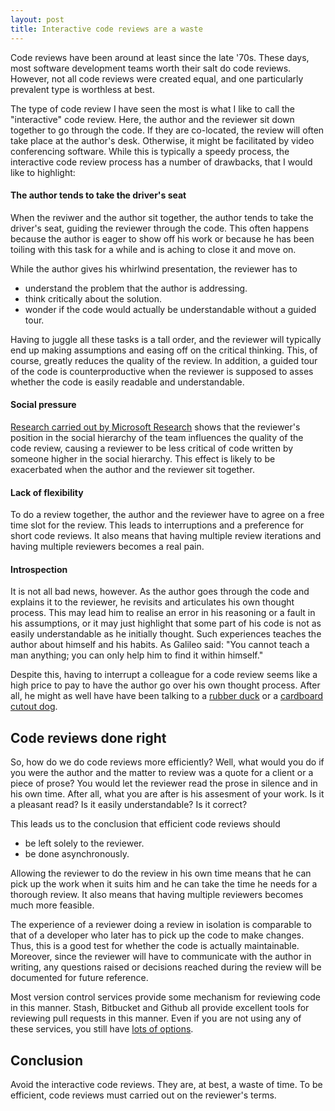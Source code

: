 ```yaml
---
layout: post
title: Interactive code reviews are a waste
---
```


Code reviews have been around at least since the late '70s. These days, most software development teams worth their salt do code reviews. However, not all code reviews were created equal, and one particularly prevalent type is worthless at best.

The type of code review I have seen the most is what I like to call the "interactive" code review. Here, the author and the reviewer sit down together to go through the code. If they are co-located, the review will often take place at the author's desk. Otherwise, it might be facilitated by video conferencing software. While this is typically a speedy process, the interactive code review process has a number of drawbacks, that I would like to highlight:

#### The author tends to take the driver's seat
When the reviwer and the author sit together, the author tends to take the driver's seat, guiding the reviewer through the code. This often happens because the author is eager to show off his work or because he has been toiling with this task for a while and is aching to close it and move on. 

While the author gives his whirlwind presentation, the reviewer has to

- understand the problem that the author is addressing.
- think critically about the solution.
- wonder if the code would actually be understandable without a guided tour.

Having to juggle all these tasks is a tall order, and the reviewer will typically end up making assumptions and easing off on the critical thinking. This, of course, greatly reduces the quality of the review. In addition, a guided tour of the code is counterproductive when the reviewer is supposed to asses whether the code is easily readable and understandable.

#### Social pressure
[Research carried out by Microsoft Research](http://dl.acm.org/citation.cfm?id=2819015) shows that the reviewer's position in the social hierarchy of the team influences the quality of the code review, causing a reviewer to be less critical of code written by someone higher in the social hierarchy. This effect is likely to be exacerbated when the author and the reviewer sit together.

#### Lack of flexibility
To do a review together, the author and the reviewer have to agree on a free time slot for the review. This leads to interruptions and a preference for short code reviews. It also means that having multiple review iterations and having multiple reviewers becomes a real pain.

#### Introspection
It is not all bad news, however. As the author goes through the code and explains it to the reviewer, he revisits and articulates his own thought process. This may lead him to realise an error in his reasoning or a fault in his assumptions, or it may just highlight that some part of his code is not as easily understandable as he initially thought. Such experiences teaches the author about himself and his habits. As Galileo said: "You cannot teach a man anything; you can only help him to find it within himself."

Despite this, having to interrupt a colleague for a code review seems like a high price to pay to have the author go over his own thought process. After all, he might as well have have been talking to a [rubber duck](https://en.wikipedia.org/wiki/Rubber_duck_debugging) or a [cardboard cutout dog](http://www.sjbaker.org/humor/cardboard_dog.html).

## Code reviews done right

So, how do we do code reviews more efficiently? Well, what would you do if you were the author and the matter to review was a quote for a client or a piece of prose? You would let the reviewer read the prose in silence and in his own time. After all, what you are after is his assesment of your work. Is it a pleasant read? Is it easily understandable? Is it correct?

This leads us to the conclusion that efficient code reviews should

- be left solely to the reviewer.
- be done asynchronously.

Allowing the reviewer to do the review in his own time means that he can pick up the work when it suits him and he can take the time he needs for a thorough review. It also means that having multiple reviewers becomes much more feasible. 

The experience of a reviewer doing a review in isolation is comparable to that of a developer who later has to pick up the code to make changes. Thus, this is a good test for whether the code is actually maintainable. Moreover, since the reviewer will have to communicate with the author in writing, any questions raised or decisions reached during the review will be documented for future reference.

Most version control services provide some mechanism for reviewing code in this manner. Stash, Bitbucket and Github all provide excellent tools for reviewing pull requests in this manner. Even if you are not using any of these services, you still have [lots of options](https://en.wikipedia.org/wiki/List_of_tools_for_code_review).

## Conclusion
Avoid the interactive code reviews. They are, at best, a waste of time. To be efficient, code reviews must carried out on the reviewer's terms.
